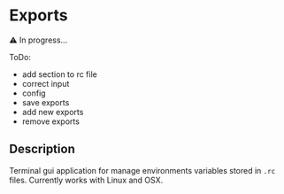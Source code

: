 # Exports

⚠️ In progress...

ToDo:
- add section to rc file
- correct input
- config
- save exports
- add new exports
- remove exports

## Description

Terminal gui application for manage environments variables stored in `.rc` files.
Currently works with Linux and OSX.
